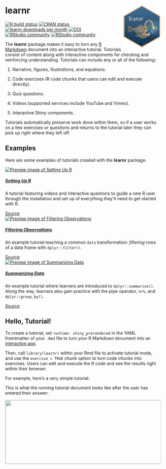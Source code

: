 # learnr <a href='https://pkgs.rstudio.com/learnr'><img src='man/figures/logo.png' align="right" height="138" /></a>

<!-- badges: start -->

[![R build
status](https://github.com/rstudio/learnr/workflows/R-CMD-check/badge.svg)](https://github.com/rstudio/learnr)
[![CRAN
status](https://www.r-pkg.org/badges/version/learnr)](https://CRAN.R-project.org/package=learnr)
[![learnr downloads per
month](http://cranlogs.r-pkg.org/badges/learnr)](http://www.rpackages.io/package/learnr)
[![DOI](https://zenodo.org/badge/71377580.svg)](https://zenodo.org/badge/latestdoi/71377580)
<br /> [![RStudio
community](https://img.shields.io/badge/community-teaching-blue?style=social&logo=rstudio&logoColor=75AADB)](https://community.rstudio.com/c/teaching)
[![RStudio
community](https://img.shields.io/badge/community-learnr-blue?style=social&logo=rstudio&logoColor=75AADB)](https://community.rstudio.com/new-topic?title=&category_id=13&tags=learnr&body=%0A%0A%0A%20%20--------%0A%20%20%0A%20%20%3Csup%3EReferred%20here%20by%20%60learnr%60%27s%20GitHub%3C/sup%3E%0A&u=barret)
<!-- badges: end -->

The **learnr** package makes it easy to turn any [R
Markdown](http://rmarkdown.rstudio.com) document into an interactive
tutorial. Tutorials consist of content along with interactive components
for checking and reinforcing understanding. Tutorials can include any or
all of the following:

1.  Narrative, figures, illustrations, and equations.

2.  Code exercises (R code chunks that users can edit and execute
    directly).

3.  Quiz questions.

4.  Videos (supported services include YouTube and Vimeo).

5.  Interactive Shiny components.

Tutorials automatically preserve work done within them, so if a user
works on a few exercises or questions and returns to the tutorial later
they can pick up right where they left off.

## Examples

Here are some examples of tutorials created with the **learnr** package.

<div class="row g-4 row-cols-1 row-cols-md-2 row-cols-lg-3">
<div class="col">
<div class="card h-100 shadow-sm">
<a href="https://learnr-examples.shinyapps.io/ex-setup-r/">
<img src="articles/images/tutorial-ex-setup-r.png" class="card-img-top" alt="Preview image of Setting Up R"/>
</a>
<div class="card-body">
<h5 class="card-title">
<a href="https://learnr-examples.shinyapps.io/ex-setup-r/">Setting Up R</a>
</h5>
<div class="card-text text-muted fs-6"><p>A tutorial featuring videos and interactive questions to guide a new R user through the installation and set up of everything they'll need to get started with R.</p>
</div>
</div>
<div class="card-footer text-end"><a href="https://github.com/rstudio/learnr/tree/master/inst/tutorials/ex-setup-r/ex-setup-r.Rmd">Source</a></div>
</div>
</div>
<div class="col">
<div class="card h-100 shadow-sm">
<a href="https://learnr-examples.shinyapps.io/ex-data-filter/">
<img src="articles/images/tutorial-ex-data-filter.png" class="card-img-top" alt="Preview image of Filtering Observations"/>
</a>
<div class="card-body">
<h5 class="card-title">
<a href="https://learnr-examples.shinyapps.io/ex-data-filter/">Filtering Observations</a>
</h5>
<div class="card-text text-muted fs-6"><p>An example tutorial teaching a common <code>data</code> transformation: <em>filtering</em> rows of a data frame with <code>dplyr::filter()</code>.</p>
</div>
</div>
<div class="card-footer text-end"><a href="https://github.com/rstudio/learnr/tree/master/inst/tutorials/ex-data-filter/ex-data-filter.Rmd">Source</a></div>
</div>
</div>
<div class="col">
<div class="card h-100 shadow-sm">
<a href="https://learnr-examples.shinyapps.io/ex-data-summarise">
<img src="articles/images/tutorial-ex-data-summarise.png" class="card-img-top" alt="Preview image of Summarizing Data"/>
</a>
<div class="card-body">
<h5 class="card-title">
<a href="https://learnr-examples.shinyapps.io/ex-data-summarise">Summarizing Data</a>
</h5>
<div class="card-text text-muted fs-6"><p>An example tutorial where learners are introduced to <code>dplyr::summarise()</code>. Along the way, learners also gain practice with the pipe operator, <code>%&gt;%</code>, and <code>dplyr::group_by()</code>.</p>
</div>
</div>
<div class="card-footer text-end"><a href="https://github.com/rstudio/learnr/tree/master/inst/tutorials/ex-data-summarise/ex-data-manip-summarise.Rmd">Source</a></div>
</div>
</div>
</div>

## Hello, Tutorial!

To create a tutorial, set `runtime: shiny_prerendered` in the YAML
fromtmatter of your `.Rmd` file to turn your R Markdown document into an
[interactive app](https://rmarkdown.rstudio.com/lesson-14.html).

Then, call `library(learnr)` within your Rmd file to activate tutorial
mode, and use the `exercise = TRUE` chunk option to turn code chunks
into exercises. Users can edit and execute the R code and see the
results right within their browser.

For example, here’s a very simple tutorial:

<div id="hellotutor"></div>
<script type="text/javascript">loadSnippet('hellotutor')</script>

This is what the running tutorial document looks like after the user has
entered their answer:

<img src="images/hello.png"  width="810" height="207" style="border: solid 1px #cccccc;"/>
